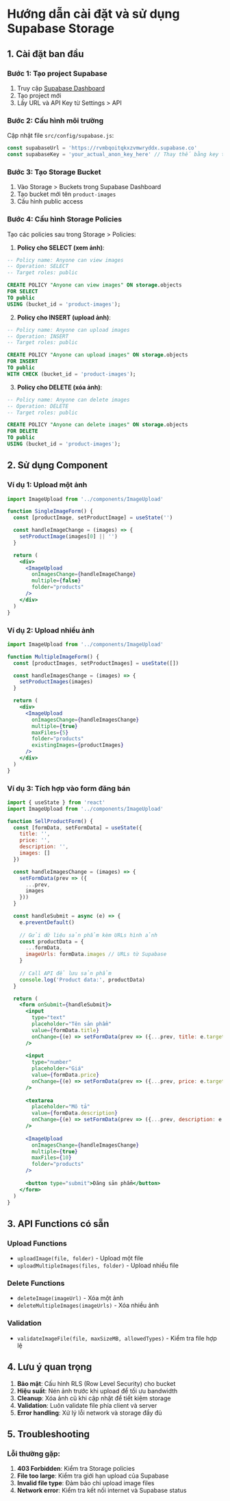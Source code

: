 # Hướng dẫn cài đặt và sử dụng Supabase Storage

## 1. Cài đặt ban đầu

### Bước 1: Tạo project Supabase
1. Truy cập [Supabase Dashboard](https://supabase.com/dashboard)
2. Tạo project mới
3. Lấy URL và API Key từ Settings > API

### Bước 2: Cấu hình môi trường
Cập nhật file `src/config/supabase.js`:

```javascript
const supabaseUrl = 'https://rvmbqoitqkxzvmwryddx.supabase.co'
const supabaseKey = 'your_actual_anon_key_here' // Thay thế bằng key thật
```

### Bước 3: Tạo Storage Bucket
1. Vào Storage > Buckets trong Supabase Dashboard
2. Tạo bucket mới tên `product-images`
3. Cấu hình public access

### Bước 4: Cấu hình Storage Policies
Tạo các policies sau trong Storage > Policies:

1. **Policy cho SELECT (xem ảnh)**:
```sql
-- Policy name: Anyone can view images
-- Operation: SELECT
-- Target roles: public

CREATE POLICY "Anyone can view images" ON storage.objects 
FOR SELECT 
TO public 
USING (bucket_id = 'product-images');
```

2. **Policy cho INSERT (upload ảnh)**:
```sql
-- Policy name: Anyone can upload images
-- Operation: INSERT
-- Target roles: public

CREATE POLICY "Anyone can upload images" ON storage.objects 
FOR INSERT 
TO public 
WITH CHECK (bucket_id = 'product-images');
```

3. **Policy cho DELETE (xóa ảnh)**:
```sql
-- Policy name: Anyone can delete images
-- Operation: DELETE
-- Target roles: public

CREATE POLICY "Anyone can delete images" ON storage.objects 
FOR DELETE 
TO public 
USING (bucket_id = 'product-images');
```

## 2. Sử dụng Component

### Ví dụ 1: Upload một ảnh
```jsx
import ImageUpload from '../components/ImageUpload'

function SingleImageForm() {
  const [productImage, setProductImage] = useState('')

  const handleImageChange = (images) => {
    setProductImage(images[0] || '')
  }

  return (
    <div>
      <ImageUpload
        onImagesChange={handleImageChange}
        multiple={false}
        folder="products"
      />
    </div>
  )
}
```

### Ví dụ 2: Upload nhiều ảnh
```jsx
import ImageUpload from '../components/ImageUpload'

function MultipleImageForm() {
  const [productImages, setProductImages] = useState([])

  const handleImagesChange = (images) => {
    setProductImages(images)
  }

  return (
    <div>
      <ImageUpload
        onImagesChange={handleImagesChange}
        multiple={true}
        maxFiles={5}
        folder="products"
        existingImages={productImages}
      />
    </div>
  )
}
```

### Ví dụ 3: Tích hợp vào form đăng bán
```jsx
import { useState } from 'react'
import ImageUpload from '../components/ImageUpload'

function SellProductForm() {
  const [formData, setFormData] = useState({
    title: '',
    price: '',
    description: '',
    images: []
  })

  const handleImagesChange = (images) => {
    setFormData(prev => ({
      ...prev,
      images
    }))
  }

  const handleSubmit = async (e) => {
    e.preventDefault()
    
    // Gửi dữ liệu sản phẩm kèm URLs hình ảnh
    const productData = {
      ...formData,
      imageUrls: formData.images // URLs từ Supabase
    }
    
    // Call API để lưu sản phẩm
    console.log('Product data:', productData)
  }

  return (
    <form onSubmit={handleSubmit}>
      <input
        type="text"
        placeholder="Tên sản phẩm"
        value={formData.title}
        onChange={(e) => setFormData(prev => ({...prev, title: e.target.value}))}
      />
      
      <input
        type="number"
        placeholder="Giá"
        value={formData.price}
        onChange={(e) => setFormData(prev => ({...prev, price: e.target.value}))}
      />
      
      <textarea
        placeholder="Mô tả"
        value={formData.description}
        onChange={(e) => setFormData(prev => ({...prev, description: e.target.value}))}
      />
      
      <ImageUpload
        onImagesChange={handleImagesChange}
        multiple={true}
        maxFiles={10}
        folder="products"
      />
      
      <button type="submit">Đăng sản phẩm</button>
    </form>
  )
}
```

## 3. API Functions có sẵn

### Upload Functions
- `uploadImage(file, folder)` - Upload một file
- `uploadMultipleImages(files, folder)` - Upload nhiều file

### Delete Functions  
- `deleteImage(imageUrl)` - Xóa một ảnh
- `deleteMultipleImages(imageUrls)` - Xóa nhiều ảnh

### Validation
- `validateImageFile(file, maxSizeMB, allowedTypes)` - Kiểm tra file hợp lệ

## 4. Lưu ý quan trọng

1. **Bảo mật**: Cấu hình RLS (Row Level Security) cho bucket
2. **Hiệu suất**: Nén ảnh trước khi upload để tối ưu bandwidth
3. **Cleanup**: Xóa ảnh cũ khi cập nhật để tiết kiệm storage
4. **Validation**: Luôn validate file phía client và server
5. **Error handling**: Xử lý lỗi network và storage đầy đủ

## 5. Troubleshooting

### Lỗi thường gặp:
1. **403 Forbidden**: Kiểm tra Storage policies
2. **File too large**: Kiểm tra giới hạn upload của Supabase
3. **Invalid file type**: Đảm bảo chỉ upload image files
4. **Network error**: Kiểm tra kết nối internet và Supabase status